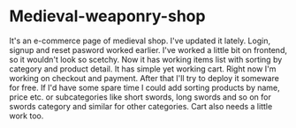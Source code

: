 # Medieval-weaponry-shop
It's an e-commerce page of medieval shop. I've updated it lately. Login, signup and reset pasword worked earlier. I've worked a little bit on frontend, so it wouldn't look so scetchy. Now it has working items list with sorting by category and product detail. It has simple yet working cart. Right now I'm working on checkout and payment. After that I'll try to deploy it someware for free. If I'd have some spare time I could add sorting products by name, price etc. or subcategories like short swords, long swords and so on for swords category and similar for other categories. Cart also needs a little work too.
